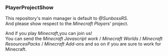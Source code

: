 ### PlayerProjectShow
This repository's main manager is default to *@SunbossRS*.  
And please show respect to the *Minecraft Players*' project.  
  
And if you play *Minecraft*,you can join us!  
You can send the *Minecraft Javascript work* / *Minecraft Worlds* / *Minecraft ResourcesPacks* / *Minecraft Add-ons* and so on if you are sure to work for Minecraft.
